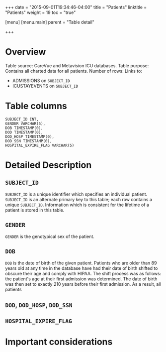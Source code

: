 +++
date = "2015-09-01T19:34:46-04:00"
title = "Patients"
linktitle = "Patients"
weight = 19
toc = "true"

[menu]
  [menu.main]
    parent = "Table detail"

+++

# Overview

Table source: CareVue and Metavision ICU databases.
Table purpose: Contains all charted data for all patients.
Number of rows: 
Links to: 
* ADMISSIONS on `SUBJECT_ID`
* ICUSTAYEVENTS on `SUBJECT_ID`

# Table columns

	SUBJECT_ID INT, 
	GENDER VARCHAR(5), 
	DOB TIMESTAMP(0), 
	DOD TIMESTAMP(0), 
	DOD_HOSP TIMESTAMP(0), 
	DOD_SSN TIMESTAMP(0), 
	HOSPITAL_EXPIRE_FLAG VARCHAR(5)
	
# Detailed Description

## `SUBJECT_ID`

`SUBJECT_ID` is a unique identifier which specifies an individual patient. `SUBJECT_ID` is an alternate primary key to this table; each row contains a unique `SUBJECT_ID`. Information which is consistent for the lifetime of a patient is stored in this table.

## `GENDER`

`GENDER` is the genotypical sex of the patient.

## `DOB`

`DOB` is the date of birth of the given patient. Patients who are older than 89 years old at any time in the database have had their date of birth shifted to obscure their age and comply with HIPAA. The shift process was as follows: the patient's age at their first admission was determined. The date of birth was then set to exactly 210 years before their first admission. As a result, all patients

## `DOD`, `DOD_HOSP`, `DOD_SSN`

## `HOSPITAL_EXPIRE_FLAG`


# Important considerations
